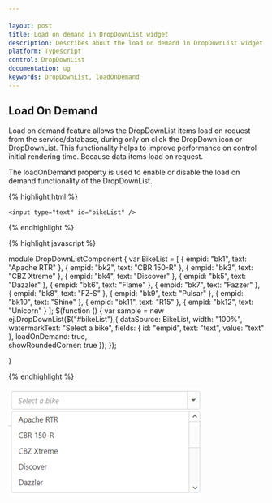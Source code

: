 ```yaml
---

layout: post
title: Load on demand in DropDownList widget 
description: Describes about the load on demand in DropDownList widget 
platform: Typescript
control: DropDownList
documentation: ug
keywords: DropDownList, loadOnDemand
---
```


## Load On Demand

Load on demand feature allows the DropDownList items load on request from the service/database, during only on click the DropDown icon or DropDownList. This functionality helps to improve performance on control initial rendering time. Because data items load on request. 

The loadOnDemand property is used to enable or disable the load on demand functionality of the DropDownList.

{% highlight html %}

    <input type="text" id="bikeList" />
   
{% endhighlight %}

{% highlight javascript %}

module DropDownListComponent {
    var BikeList = [
        { empid: "bk1", text: "Apache RTR" }, { empid: "bk2", text: "CBR 150-R" }, { empid: "bk3", text: "CBZ Xtreme" },
        { empid: "bk4", text: "Discover" }, { empid: "bk5", text: "Dazzler" }, { empid: "bk6", text: "Flame" },
        { empid: "bk7", text: "Fazzer" }, { empid: "bk8", text: "FZ-S" }, { empid: "bk9", text: "Pulsar" },
        { empid: "bk10", text: "Shine" }, { empid: "bk11", text: "R15" }, { empid: "bk12", text: "Unicorn" }
    ];
    $(function () {
        var sample = new ej.DropDownList($("#bikeList"),{
            dataSource: BikeList,
            width: "100%",
            watermarkText: "Select a bike",
            fields: { id: "empid", text: "text", value: "text" },
            loadOnDemand: true,  
            showRoundedCorner: true
        });
    });

}
       

{% endhighlight %}

![](LoadOnDemand_images/loadondemand.png)